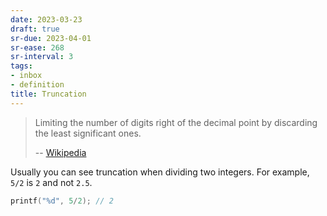 ```yaml
---
date: 2023-03-23
draft: true
sr-due: 2023-04-01
sr-ease: 268
sr-interval: 3
tags:
- inbox
- definition
title: Truncation
---
```


> Limiting the number of digits right of the decimal point by discarding the
> least significant ones.
>
> -- [Wikipedia](https://en.wikipedia.org/wiki/Truncation)

Usually you can see truncation when dividing two integers. For example, `5/2` is
`2` and not `2.5`.

```c
printf("%d", 5/2); // 2
```
